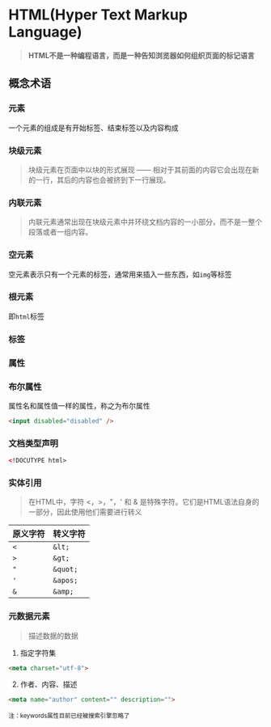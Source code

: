# HTML(Hyper Text Markup Language)

> **HTML不是一种编程语言，而是一种告知浏览器如何组织页面的标记语言**

## 概念术语

### 元素

一个元素的组成是有开始标签、结束标签以及内容构成

### 块级元素
> 块级元素在页面中以块的形式展现 —— 相对于其前面的内容它会出现在新的一行，其后的内容也会被挤到下一行展现。

### 内联元素
> 内联元素通常出现在块级元素中并环绕文档内容的一小部分，而不是一整个段落或者一组内容。

### 空元素
空元素表示只有一个元素的标签，通常用来插入一些东西，如`img`等标签

### 根元素
即`html`标签

### 标签

### 属性

### 布尔属性
属性名和属性值一样的属性，称之为布尔属性

```html
<input disabled="disabled" />
```

### 文档类型声明
```html
<!DOCUTYPE html>
```

### 实体引用
> 在HTML中，字符 <，>，"，' 和 & 是特殊字符。它们是HTML语法自身的一部分，因此使用他们需要进行转义

原义字符 | 转义字符
  |-|-|
  `<`	| `&lt;`
  `>`	| `&gt;`
  `"`	| `&quot;`
  `'`	| `&apos;`
  `&`	| `&amp;`

### 元数据<meta>元素
> 描述数据的数据

1. 指定字符集
```html
<meta charset="utf-8">
```

2. 作者、内容、描述
```html
<meta name="author" content="" description="">
```
<small>注：keywords属性目前已经被搜索引擎忽略了</small>
